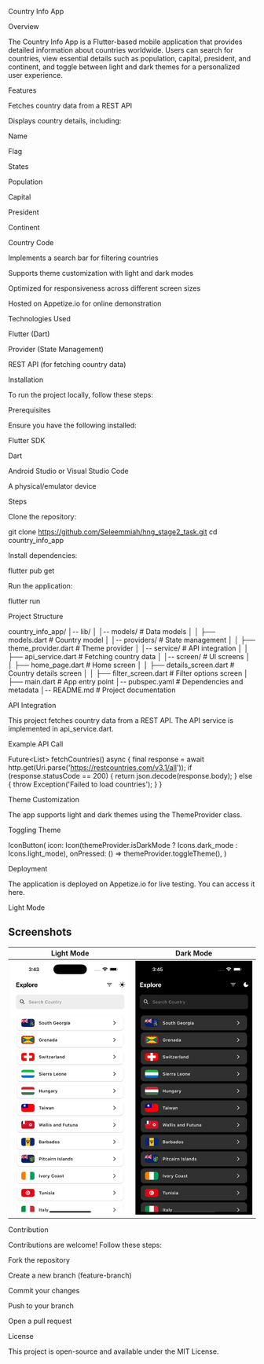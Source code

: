 Country Info App

Overview

The Country Info App is a Flutter-based mobile application that provides detailed information about countries worldwide. Users can search for countries, view essential details such as population, capital, president, and continent, and toggle between light and dark themes for a personalized user experience.

Features

Fetches country data from a REST API

Displays country details, including:

Name

Flag

States

Population

Capital

President

Continent

Country Code

Implements a search bar for filtering countries

Supports theme customization with light and dark modes

Optimized for responsiveness across different screen sizes

Hosted on Appetize.io for online demonstration

Technologies Used

Flutter (Dart)

Provider (State Management)

REST API (for fetching country data)

Installation

To run the project locally, follow these steps:

Prerequisites

Ensure you have the following installed:

Flutter SDK

Dart

Android Studio or Visual Studio Code

A physical/emulator device

Steps

Clone the repository:

git clone https://github.com/Seleemmiah/hng_stage2_task.git
cd country_info_app

Install dependencies:

flutter pub get

Run the application:

flutter run

Project Structure

country_info_app/
│-- lib/
│   │-- models/                 # Data models
│   │   ├── models.dart         # Country model
│   │-- providers/              # State management
│   │   ├── theme_provider.dart # Theme provider
│   │-- service/                # API integration
│   │   ├── api_service.dart    # Fetching country data
│   │-- screen/                 # UI screens
│   │   ├── home_page.dart      # Home screen
│   │   ├── details_screen.dart # Country details screen
│   │   ├── filter_screen.dart  # Filter options screen
│   ├── main.dart               # App entry point
│-- pubspec.yaml                # Dependencies and metadata
│-- README.md                   # Project documentation

API Integration

This project fetches country data from a REST API. The API service is implemented in api_service.dart.

Example API Call

Future<List<dynamic>> fetchCountries() async {
  final response = await http.get(Uri.parse('https://restcountries.com/v3.1/all'));
  if (response.statusCode == 200) {
    return json.decode(response.body);
  } else {
    throw Exception('Failed to load countries');
  }
}

Theme Customization

The app supports light and dark themes using the ThemeProvider class.

Toggling Theme

IconButton(
  icon: Icon(themeProvider.isDarkMode ? Icons.dark_mode : Icons.light_mode),
  onPressed: () => themeProvider.toggleTheme(),
)

Deployment

The application is deployed on Appetize.io for live testing. You can access it here.

Light Mode
## Screenshots
| Light Mode | Dark Mode |
|------------|------------|
| ![Light Mode](screenshots/lightmood.png) | ![Dark Mode](screenshots/darkmood.png) |


Contribution

Contributions are welcome! Follow these steps:

Fork the repository

Create a new branch (feature-branch)

Commit your changes

Push to your branch

Open a pull request

License

This project is open-source and available under the MIT License.


